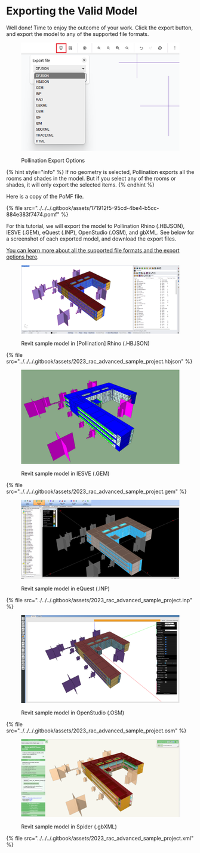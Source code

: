 # Exporting the Valid Model

Well done! Time to enjoy the outcome of your work. Click the export button, and export the model to any of the supported file formats.

<figure><img src="../../../.gitbook/assets/image (39) (1).png" alt=""><figcaption><p>Pollination Export Options</p></figcaption></figure>

{% hint style="info" %}
If no geometry is selected, Pollination exports all the rooms and shades in the model. But if you select any of the rooms or shades, it will only export the selected items.
{% endhint %}

Here is a copy of the PoMF file.

{% file src="../../../.gitbook/assets/171912f5-95cd-4be4-b5cc-884e383f7474.pomf" %}

For this tutorial, we will export the model to Pollination Rhino (.HBJSON), IESVE (.GEM), eQuest (.INP), OpenStudio (.OSM), and gbXML. See below for a screenshot of each exported model, and download the export files.

[You can learn more about all the supported file formats and the export options here](../../../model-editor/supported-file-formats/export.md).

<figure><img src="../../../.gitbook/assets/image (40) (1).png" alt=""><figcaption><p>Revit sample model in [Pollination] Rhino (.HBJSON)</p></figcaption></figure>

{% file src="../../../.gitbook/assets/2023_rac_advanced_sample_project.hbjson" %}

<figure><img src="../../../.gitbook/assets/revit-to-iesve.jpg" alt=""><figcaption><p>Revit sample model in IESVE (.GEM)</p></figcaption></figure>

{% file src="../../../.gitbook/assets/2023_rac_advanced_sample_project.gem" %}

<figure><img src="../../../.gitbook/assets/image (41) (1).png" alt=""><figcaption><p>Revit sample model in eQuest (.INP)</p></figcaption></figure>

{% file src="../../../.gitbook/assets/2023_rac_advanced_sample_project.inp" %}

<figure><img src="../../../.gitbook/assets/image (43) (1).png" alt=""><figcaption><p>Revit sample model in OpenStudio (.OSM)</p></figcaption></figure>

{% file src="../../../.gitbook/assets/2023_rac_advanced_sample_project.osm" %}

<figure><img src="../../../.gitbook/assets/image (42) (1).png" alt=""><figcaption><p>Revit sample model in Spider (.gbXML)</p></figcaption></figure>

{% file src="../../../.gitbook/assets/2023_rac_advanced_sample_project.xml" %}
